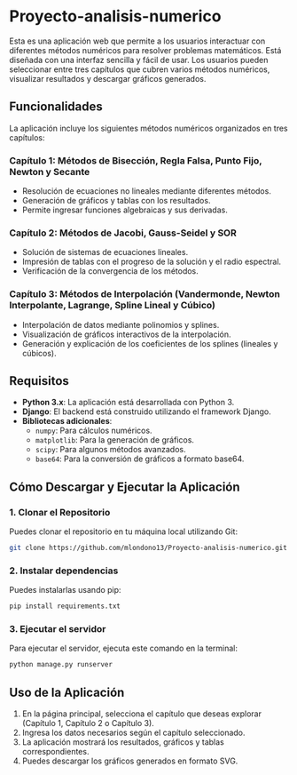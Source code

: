 # Proyecto-analisis-numerico

Esta es una aplicación web que permite a los usuarios interactuar con diferentes métodos numéricos para resolver problemas matemáticos. Está diseñada con una interfaz sencilla y fácil de usar. Los usuarios pueden seleccionar entre tres capítulos que cubren varios métodos numéricos, visualizar resultados y descargar gráficos generados.

## Funcionalidades

La aplicación incluye los siguientes métodos numéricos organizados en tres capítulos:

### Capítulo 1: Métodos de Bisección, Regla Falsa, Punto Fijo, Newton y Secante
- Resolución de ecuaciones no lineales mediante diferentes métodos.
- Generación de gráficos y tablas con los resultados.
- Permite ingresar funciones algebraicas y sus derivadas.

### Capítulo 2: Métodos de Jacobi, Gauss-Seidel y SOR
- Solución de sistemas de ecuaciones lineales.
- Impresión de tablas con el progreso de la solución y el radio espectral.
- Verificación de la convergencia de los métodos.

### Capítulo 3: Métodos de Interpolación (Vandermonde, Newton Interpolante, Lagrange, Spline Lineal y Cúbico)
- Interpolación de datos mediante polinomios y splines.
- Visualización de gráficos interactivos de la interpolación.
- Generación y explicación de los coeficientes de los splines (lineales y cúbicos).

## Requisitos

- **Python 3.x**: La aplicación está desarrollada con Python 3.
- **Django**: El backend está construido utilizando el framework Django.
- **Bibliotecas adicionales**:
    - `numpy`: Para cálculos numéricos.
    - `matplotlib`: Para la generación de gráficos.
    - `scipy`: Para algunos métodos avanzados.
    - `base64`: Para la conversión de gráficos a formato base64.

## Cómo Descargar y Ejecutar la Aplicación

### 1. Clonar el Repositorio

Puedes clonar el repositorio en tu máquina local utilizando Git:

```bash
git clone https://github.com/mlondono13/Proyecto-analisis-numerico.git
```

### 2. Instalar dependencias

Puedes instalarlas usando pip:

```bash
pip install requirements.txt
```

### 3. Ejecutar el servidor

Para ejecutar el servidor, ejecuta este comando en la terminal:

```bash
python manage.py runserver
```

## Uso de la Aplicación
1. En la página principal, selecciona el capítulo que deseas explorar (Capítulo 1, Capítulo 2 o Capítulo 3).
2. Ingresa los datos necesarios según el capítulo seleccionado.
3. La aplicación mostrará los resultados, gráficos y tablas correspondientes.
4. Puedes descargar los gráficos generados en formato SVG.

